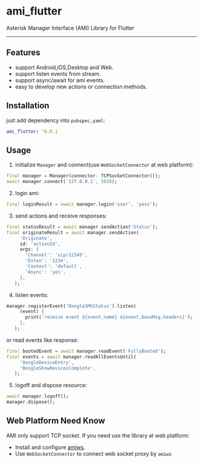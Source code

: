 # ami_flutter
Asterisk Manager Interface (AMI) Library for Flutter

---

## Features

- support Android,iOS,Desktop and Web.
- support listen events from stream.
- support async/await for ami events.
- easy to develop new actions or connection methods.

## Installation

just add dependency into `pubspec.yaml`:

```yaml
ami_flutter: ^0.0.1
```

## Usage

1. initialize `Manager` and connect(use `WebSocketConnector` at web platform):
 ```dart
final manager = Manager(connector: TCPSocketConnector());
await manager.connect('127.0.0.1', 5038);
```

2. login ami:
 ```dart
final loginResult = await manager.login('user', 'pass');
```

3. send actions and receive responses:
 ```dart
final statusResult = await manager.sendAction('Status');
final originateResult = await manager.sendAction(
      'Originate',
      id: 'actionId',
      args: {
        'Channel': 'sip/12345',
        'Exten': '1234',
        'Context': 'default',
        'Async': 'yes',
      },
    );
```

4. listen events:
 ```dart
manager.registerEvent('DongleSMSStatus').listen(
      (event) {
        print('receive event ${event.name} ${event.baseMsg.headers}');
      },
    );
```
 or read events like response:
 ```dart
final bootedEvent = await manager.readEvent('FullyBooted');
final events = await manager.readAllEventsUntil(
      'DongleDeviceEntry',
      'DongleShowDevicesComplete',
    );
```
 
 5. logoff and dispose resource:
 ```dart
await manager.logoff();
manager.dispose();
```

## Web Platform Need Know

AMI only support TCP socket. If you need use the library at web platform:
 - Install and configure  [amiws](https://github.com/staskobzar/amiws). 
 - Use `WebSocketConnector` to connect web socket proxy by `amiws`